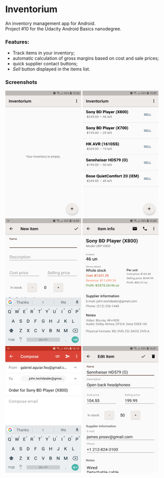 # Inventorium
An inventory management app for Android.  
Project #10 for the Udacity Android Basics nanodegree.

### Features:
  * Track items in your inventory;
  * automatic calculation of gross margins based on cost and sale prices;
  * quick supplier contact buttons;
  * _Sell_ button displayed in the items list.

### Screenshots
<img src="/screenshots/empty_inventory.jpg" height="400" width="240"/>
<img src="/screenshots/inventory_screen.jpg" height="400" width="240"/>
<img src="/screenshots/new_item_screen.jpg" height="400" width="240"/>
<img src="/screenshots/item_info_screen.jpg" height="400" width="240"/>
<img src="/screenshots/order_email.jpg" height="400" width="240"/>
<img src="/screenshots/edit_item_screen.jpg" height="400" width="240"/>